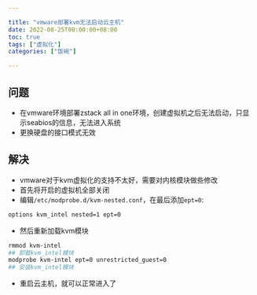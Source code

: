 ```yaml
---

title: "vmware部署kvm无法启动云主机"
date: 2022-08-25T00:00:00+08:00
toc: true
tags: ["虚拟化"]
categories: ["饭碗"]

---
```


## 问题

- 在vmware环境部署zstack all in one环境，创建虚拟机之后无法启动，只显示seabios的信息，无法进入系统
- 更换硬盘的接口模式无效

## 解决

-  vmware对于kvm虚拟化的支持不太好，需要对内核模块做些修改 
-  首先将开启的虚拟机全部关闭 
-  编辑`/etc/modprobe.d/kvm-nested.conf`，在最后添加`ept=0`: 
```bash
options kvm_intel nested=1 ept=0
```
 

-  然后重新加载kvm模块 
```bash
rmmod kvm-intel
## 卸载kvm_intel模块
modprobe kvm-intel ept=0 unrestricted_guest=0
## 安装kvm_intel模块
```
 

-  重启云主机，就可以正常进入了 
